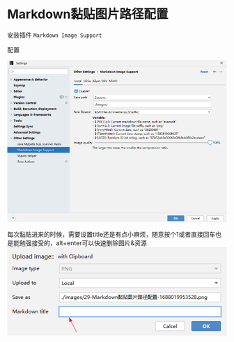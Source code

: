 # Markdown黏贴图片路径配置

安装插件 `Markdown Image Support`

配置

![test](./images/29-Markdown黏贴图片路径配置-1688019823386.png)

每次黏贴进来的时候，需要设置title还是有点小麻烦，随意按个1或者直接回车也是能勉强接受的，alt+enter可以快速删除图片&资源
![test](./images/29-Markdown黏贴图片路径配置-1688019985338.png)

